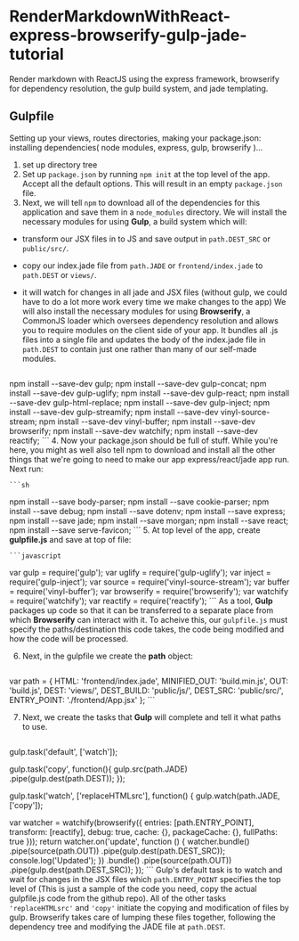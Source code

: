# RenderMarkdownWithReact-express-browserify-gulp-jade-tutorial
Render markdown with ReactJS using the express framework, browserify for dependency resolution, the gulp build system, and jade templating.

## Gulpfile
Setting up your views, routes directories, making your package.json: installing dependencies( node modules, express, gulp, browserify )...

1. set up directory tree
2. Set up `package.json` by running `npm init` at the top level of the app. Accept all the default options. This will result in an empty `package.json` file.
3. Next, we will tell `npm` to download all of the dependencies for this application and save them in a `node_modules` directory. We will install the necessary modules for using **Gulp**, a build system which will:
  - transform our JSX files in to JS and save output in `path.DEST_SRC` or `public/src/`.
  - copy our index.jade file from `path.JADE` or `frontend/index.jade` to `path.DEST` or `views/`.
  - it will watch for changes in all jade and JSX files (without gulp, we could have to do a lot more work every time we make changes to the app)
  We will also install the necessary modules for using **Browserify**, a CommonJS loader which oversees dependency resolution and allows you to require modules on the client side of your app. It bundles all .js files into a single file and updates the body of the index.jade file in `path.DEST` to contain just one rather than many of our self-made modules.

    ```sh
npm install --save-dev gulp;
npm install --save-dev gulp-concat;
npm install --save-dev gulp-uglify;
npm install --save-dev gulp-react;
npm install --save-dev gulp-html-replace;
npm install --save-dev gulp-inject;
npm install --save-dev gulp-streamify;
npm install --save-dev vinyl-source-stream;
npm install --save-dev vinyl-buffer;
npm install --save-dev browserify;
npm install --save-dev watchify;
npm install --save-dev reactify;
    ```
4. Now your package.json should be full of stuff. While you're here, you might as well also tell npm to download and install all the other things that we're going to need to make our app express/react/jade app run. Next run: 

    ```sh
npm install --save body-parser;
npm install --save cookie-parser;
npm install --save debug;
npm install --save dotenv;
npm install --save express;
npm install --save jade;
npm install --save morgan;
npm install --save react;
npm install --save serve-favicon;
    ```
5. At top level of the app, create **gulpfile.js** and save at top of file:

    ```javascript
var gulp = require('gulp');
var uglify = require('gulp-uglify');
var inject = require('gulp-inject');
var source = require('vinyl-source-stream');
var buffer = require('vinyl-buffer');
var browserify = require('browserify');
var watchify = require('watchify');
var reactify = require('reactify');
    ```
    As a tool, **Gulp** packages up code so that it can be transferred to a separate place from which **Browserify** can interact with it. To acheive this, our `gulpfile.js` must specify the paths/destination this code takes, the code being modified and how the code will be processed.
    
6. Next, in the gulpfile we create the **path** object:

    ```javascript
var path = {
  HTML: 'frontend/index.jade',
  MINIFIED_OUT: 'build.min.js',
  OUT: 'build.js',
  DEST: 'views/',
  DEST_BUILD: 'public/js/',
  DEST_SRC: 'public/src/',
  ENTRY_POINT: './frontend/App.jsx'
};
    ```

7. Next, we create the tasks that **Gulp** will complete and tell it what paths to use.

    ```javascript
gulp.task('default', ['watch']);

gulp.task('copy', function(){
  gulp.src(path.JADE)
  .pipe(gulp.dest(path.DEST));
});

gulp.task('watch', ['replaceHTMLsrc'], function() {
  gulp.watch(path.JADE, ['copy']);

  var watcher  = watchify(browserify({
    entries: [path.ENTRY_POINT],
    transform: [reactify],
    debug: true,
    cache: {}, packageCache: {}, fullPaths: true
  }));
  return watcher.on('update', function () {
    watcher.bundle()
    .pipe(source(path.OUT))
    .pipe(gulp.dest(path.DEST_SRC));
    console.log('Updated');
  })
  .bundle()
  .pipe(source(path.OUT))
  .pipe(gulp.dest(path.DEST_SRC));
});
    ```
    Gulp's default task is to watch and wait for changes in the JSX files which `path.ENTRY_POINT` specifies the top level of (This is just a sample of the code you need, copy the actual gulpfile.js code from the github repo). All of the other tasks `'replaceHTMLsrc'` and `'copy'` initiate the copying and modification of files by gulp. Browserify takes care of lumping these files together, following the dependency tree and modifying the JADE file at `path.DEST`. 
